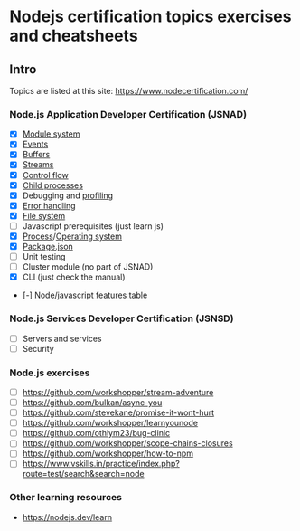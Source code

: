 # Nodejs certification topics exercises and cheatsheets

## Intro
Topics are listed at this site:
https://www.nodecertification.com/

### Node.js Application Developer Certification (JSNAD)
- [x] [Module system](cheatsheets/modules.md)
- [x] [Events](cheatsheets/events.md)
- [x] [Buffers](cheatsheets/buffers.md)
- [x] [Streams](cheatsheets/streams.md)
- [x] [Control flow](cheatsheets/control-flow.md)
- [x] [Child processes](cheatsheets/child-processes.md)
- [x] Debugging and [profiling](cheatsheets/profiling.md)
- [x] [Error handling](cheatsheets/error-handling.md)
- [x] [File system](cheatsheets/file-system.md)
- [ ] Javascript prerequisites (just learn js)
- [x] [Process](cheatsheets/process.md)/[Operating system](cheatsheets/os.md)
- [x] [Package.json](cheatsheets/package-json.md)
- [ ] Unit testing
- [ ] Cluster module (no part of JSNAD)
- [x] CLI (just check the manual)
- [-] [Node/javascript features table](cheatsheets/versions.md)

### Node.js Services Developer Certification (JSNSD)
- [ ] Servers and services
- [ ] Security

### Node.js exercises
- [ ] https://github.com/workshopper/stream-adventure
- [ ] https://github.com/bulkan/async-you
- [ ] https://github.com/stevekane/promise-it-wont-hurt
- [ ] https://github.com/workshopper/learnyounode
- [ ] https://github.com/othiym23/bug-clinic
- [ ] https://github.com/workshopper/scope-chains-closures
- [ ] https://github.com/workshopper/how-to-npm
- [ ] https://www.vskills.in/practice/index.php?route=test/search&search=node

### Other learning resources
- https://nodejs.dev/learn

